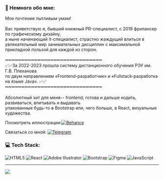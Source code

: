 
### 💫 Немного обо мне:
Мое почтение пытливым умам!<br><br>Вас приветствую я,  бывший  книжный PR-специалист, с 2019 фрилансер по графическому дизайну, <br>а ныне начинающий it-специалист, страстно жаждущий влиться в увлекательный мир занимательных дисциплин с максимальной прикладной пользой для каждой из сторон.<br><br>➖➖➖➖➖➖➖➖➖➖➖➖➖➖➖➖➖➖➖➖➖➖➖➖➖➖➖➖➖➖<br>        ✅✅За 2022-2023 прошла систему дистанционного обучения  РЭУ им. Г.В. Плеханова <br>       по двум  направлениям «Frontend-разработчик» и «Fullstack-разработка на языке Java». ✅✅<br>➖➖➖➖➖➖➖➖➖➖➖➖➖➖➖➖➖➖➖➖➖➖➖➖➖➖➖➖➖➖<br><br>Абсолютный хит для меня-- frontend; готова и дальше кодить, развиваться, впитывать и выдавать <br>упакованные будь-то в Bootstrap или, чего больше, в React,  визуальные художества.<br>


Посмотреть иллюстрации:[![Behance](https://img.shields.io/badge/Behance-1769ff?logo=behance&logoColor=white)](https://behance.net/coffee11e487) <br>

Связаться со мной: 
[![Telegram](https://img.shields.io/badge/-telegram-red?color=white&logo=telegram&logoColor=black)](https://t.me/AirinTref)




### 💻 Tech Stack:
![HTML5](https://img.shields.io/badge/html5-%23E34F26.svg?style=for-the-badge&logo=html5&logoColor=white) ![React](https://img.shields.io/badge/react-%2320232a.svg?style=for-the-badge&logo=react&logoColor=%2361DAFB) ![Adobe Illustrator](https://img.shields.io/badge/adobe%20illustrator-%23FF9A00.svg?style=for-the-badge&logo=adobe%20illustrator&logoColor=white) ![Bootstrap](https://img.shields.io/badge/bootstrap-%238511FA.svg?style=for-the-badge&logo=bootstrap&logoColor=white) ![Figma](https://img.shields.io/badge/figma-%23F24E1E.svg?style=for-the-badge&logo=figma&logoColor=white) ![JavaScript](https://img.shields.io/badge/javascript-%23323330.svg?style=for-the-badge&logo=javascript&logoColor=%23F7DF1E)


---
[![](https://visitcount.itsvg.in/api?id=еен&icon=0&color=0)](https://visitcount.itsvg.in)

<!-- Proudly created with GPRM ( https://gprm.itsvg.in ) -->

